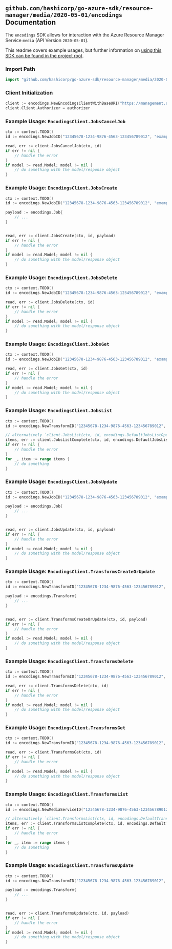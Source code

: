 
## `github.com/hashicorp/go-azure-sdk/resource-manager/media/2020-05-01/encodings` Documentation

The `encodings` SDK allows for interaction with the Azure Resource Manager Service `media` (API Version `2020-05-01`).

This readme covers example usages, but further information on [using this SDK can be found in the project root](https://github.com/hashicorp/go-azure-sdk/tree/main/docs).

### Import Path

```go
import "github.com/hashicorp/go-azure-sdk/resource-manager/media/2020-05-01/encodings"
```


### Client Initialization

```go
client := encodings.NewEncodingsClientWithBaseURI("https://management.azure.com")
client.Client.Authorizer = authorizer
```


### Example Usage: `EncodingsClient.JobsCancelJob`

```go
ctx := context.TODO()
id := encodings.NewJobID("12345678-1234-9876-4563-123456789012", "example-resource-group", "mediaServiceValue", "transformValue", "jobValue")

read, err := client.JobsCancelJob(ctx, id)
if err != nil {
	// handle the error
}
if model := read.Model; model != nil {
	// do something with the model/response object
}
```


### Example Usage: `EncodingsClient.JobsCreate`

```go
ctx := context.TODO()
id := encodings.NewJobID("12345678-1234-9876-4563-123456789012", "example-resource-group", "mediaServiceValue", "transformValue", "jobValue")

payload := encodings.Job{
	// ...
}


read, err := client.JobsCreate(ctx, id, payload)
if err != nil {
	// handle the error
}
if model := read.Model; model != nil {
	// do something with the model/response object
}
```


### Example Usage: `EncodingsClient.JobsDelete`

```go
ctx := context.TODO()
id := encodings.NewJobID("12345678-1234-9876-4563-123456789012", "example-resource-group", "mediaServiceValue", "transformValue", "jobValue")

read, err := client.JobsDelete(ctx, id)
if err != nil {
	// handle the error
}
if model := read.Model; model != nil {
	// do something with the model/response object
}
```


### Example Usage: `EncodingsClient.JobsGet`

```go
ctx := context.TODO()
id := encodings.NewJobID("12345678-1234-9876-4563-123456789012", "example-resource-group", "mediaServiceValue", "transformValue", "jobValue")

read, err := client.JobsGet(ctx, id)
if err != nil {
	// handle the error
}
if model := read.Model; model != nil {
	// do something with the model/response object
}
```


### Example Usage: `EncodingsClient.JobsList`

```go
ctx := context.TODO()
id := encodings.NewTransformID("12345678-1234-9876-4563-123456789012", "example-resource-group", "mediaServiceValue", "transformValue")

// alternatively `client.JobsList(ctx, id, encodings.DefaultJobsListOperationOptions())` can be used to do batched pagination
items, err := client.JobsListComplete(ctx, id, encodings.DefaultJobsListOperationOptions())
if err != nil {
	// handle the error
}
for _, item := range items {
	// do something
}
```


### Example Usage: `EncodingsClient.JobsUpdate`

```go
ctx := context.TODO()
id := encodings.NewJobID("12345678-1234-9876-4563-123456789012", "example-resource-group", "mediaServiceValue", "transformValue", "jobValue")

payload := encodings.Job{
	// ...
}


read, err := client.JobsUpdate(ctx, id, payload)
if err != nil {
	// handle the error
}
if model := read.Model; model != nil {
	// do something with the model/response object
}
```


### Example Usage: `EncodingsClient.TransformsCreateOrUpdate`

```go
ctx := context.TODO()
id := encodings.NewTransformID("12345678-1234-9876-4563-123456789012", "example-resource-group", "mediaServiceValue", "transformValue")

payload := encodings.Transform{
	// ...
}


read, err := client.TransformsCreateOrUpdate(ctx, id, payload)
if err != nil {
	// handle the error
}
if model := read.Model; model != nil {
	// do something with the model/response object
}
```


### Example Usage: `EncodingsClient.TransformsDelete`

```go
ctx := context.TODO()
id := encodings.NewTransformID("12345678-1234-9876-4563-123456789012", "example-resource-group", "mediaServiceValue", "transformValue")

read, err := client.TransformsDelete(ctx, id)
if err != nil {
	// handle the error
}
if model := read.Model; model != nil {
	// do something with the model/response object
}
```


### Example Usage: `EncodingsClient.TransformsGet`

```go
ctx := context.TODO()
id := encodings.NewTransformID("12345678-1234-9876-4563-123456789012", "example-resource-group", "mediaServiceValue", "transformValue")

read, err := client.TransformsGet(ctx, id)
if err != nil {
	// handle the error
}
if model := read.Model; model != nil {
	// do something with the model/response object
}
```


### Example Usage: `EncodingsClient.TransformsList`

```go
ctx := context.TODO()
id := encodings.NewMediaServiceID("12345678-1234-9876-4563-123456789012", "example-resource-group", "mediaServiceValue")

// alternatively `client.TransformsList(ctx, id, encodings.DefaultTransformsListOperationOptions())` can be used to do batched pagination
items, err := client.TransformsListComplete(ctx, id, encodings.DefaultTransformsListOperationOptions())
if err != nil {
	// handle the error
}
for _, item := range items {
	// do something
}
```


### Example Usage: `EncodingsClient.TransformsUpdate`

```go
ctx := context.TODO()
id := encodings.NewTransformID("12345678-1234-9876-4563-123456789012", "example-resource-group", "mediaServiceValue", "transformValue")

payload := encodings.Transform{
	// ...
}


read, err := client.TransformsUpdate(ctx, id, payload)
if err != nil {
	// handle the error
}
if model := read.Model; model != nil {
	// do something with the model/response object
}
```
